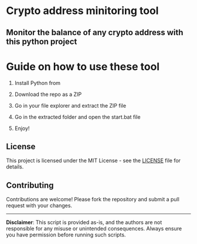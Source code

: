 # Crypto address minitoring tool  

## Monitor the balance of any crypto address with this python project  
  
# Guide on how to use these tool
  
1. Install Python from 
  
2. Download the repo as a ZIP
 
3. Go in your file explorer and extract the ZIP file  

4. Go in the extracted folder and open the start.bat file 

5. Enjoy!

## License     
 
This project is licensed under the MIT License - see the [LICENSE](LICENSE) file for details.
    
## Contributing 

Contributions are welcome! Please fork the repository and submit a pull request with your changes.  
  
---  
  
**Disclaimer**: This script is provided as-is, and the authors are not responsible for any misuse or unintended consequences. Always ensure you have permission before running such scripts.